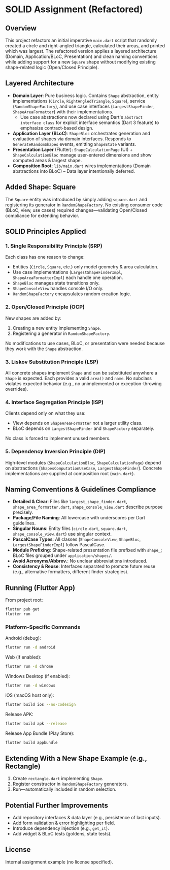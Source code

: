 # SOLID Assignment (Refactored)

## Overview

This project refactors an initial imperative `main.dart` script that randomly created a circle and right-angled triangle, calculated their areas, and printed which was largest. The refactored version applies a layered architecture (Domain, Application/BLoC, Presentation) and clean naming conventions while adding support for a new `Square` shape without modifying existing shape-related logic (Open/Closed Principle).

## Layered Architecture

- **Domain Layer**: Pure business logic. Contains `Shape` abstraction, entity implementations (`Circle`, `RightAngledTriangle`, `Square`), service (`RandomShapeFactory`), and use case interfaces (`LargestShapeFinder`, `ShapeAreaFormatter`) with their implementations.
  - Use case abstractions now declared using Dart's `abstract interface class` for explicit interface semantics (Dart 3 feature) to emphasize contract-based design.
- **Application Layer (BLoC)**: `ShapeBloc` orchestrates generation and evaluation of shapes via domain interfaces. Responds to `GenerateRandomShapes` events, emitting `ShapeState` variants.
- **Presentation Layer** (Flutter): `ShapeCalculationPage` (UI) + `ShapeCalculationBloc` manage user-entered dimensions and show computed areas & largest shape.
- **Composition Root**: `lib/main.dart` wires implementations (Domain abstractions into BLoC) – Data layer intentionally deferred.

## Added Shape: Square

The `Square` entity was introduced by simply adding `square.dart` and registering its generator in `RandomShapeFactory`. No existing consumer code (BLoC, view, use cases) required changes—validating Open/Closed compliance for extending behavior.

## SOLID Principles Applied

### 1. Single Responsibility Principle (SRP)

Each class has one reason to change:

- Entities (`Circle`, `Square`, etc.) only model geometry & area calculation.
- Use case implementations (`LargestShapeFinderImpl`, `ShapeAreaFormatterImpl`) each handle one operation.
- `ShapeBloc` manages state transitions only.
- `ShapeConsoleView` handles console I/O only.
- `RandomShapeFactory` encapsulates random creation logic.

### 2. Open/Closed Principle (OCP)

New shapes are added by:

1. Creating a new entity implementing `Shape`.
2. Registering a generator in `RandomShapeFactory`.

No modifications to use cases, BLoC, or presentation were needed because they work with the `Shape` abstraction.

### 3. Liskov Substitution Principle (LSP)

All concrete shapes implement `Shape` and can be substituted anywhere a `Shape` is expected. Each provides a valid `area()` and `name`. No subclass violates expected behavior (e.g., no unimplemented or exception-throwing overrides).

### 4. Interface Segregation Principle (ISP)

Clients depend only on what they use:

- View depends on `ShapeAreaFormatter` not a larger utility class.
- BLoC depends on `LargestShapeFinder` and `ShapeFactory` separately.

No class is forced to implement unused members.

### 5. Dependency Inversion Principle (DIP)

High-level modules (`ShapeCalculationBloc`, `ShapeCalculationPage`) depend on abstractions (`ShapesComputationUseCase`, `LargestShapeFinder`). Concrete implementations are supplied at composition root (`main.dart`).

## Naming Conventions & Guidelines Compliance

- **Detailed & Clear**: Files like `largest_shape_finder.dart`, `shape_area_formatter.dart`, `shape_console_view.dart` describe purpose precisely.
- **Package/File Naming**: All lowercase with underscores per Dart guidelines.
- **Singular Nouns**: Entity files (`circle.dart`, `square.dart`, `shape_console_view.dart`) use singular context.
- **PascalCase Types**: All classes (`ShapeConsoleView`, `ShapeBloc`, `LargestShapeFinderImpl`) follow PascalCase.
- **Module Prefixing**: Shape-related presentation file prefixed with `shape_`; BLoC files grouped under `application/shapes/`.
- **Avoid Acronyms/Abbrev.**: No unclear abbreviations introduced.
- **Consistency & Reuse**: Interfaces separated to promote future reuse (e.g., alternative formatters, different finder strategies).

## Running (Flutter App)

From project root:

```bash
flutter pub get
flutter run
```

### Platform-Specific Commands

Android (debug):

```bash
flutter run -d android
```

Web (if enabled):

```bash
flutter run -d chrome
```

Windows Desktop (if enabled):

```bash
flutter run -d windows
```

iOS (macOS host only):

```bash
flutter build ios --no-codesign
```

Release APK:

```bash
flutter build apk --release
```

Release App Bundle (Play Store):

```bash
flutter build appbundle
```

## Extending With a New Shape Example (e.g., Rectangle)

1. Create `rectangle.dart` implementing `Shape`.
2. Register constructor in `RandomShapeFactory` generators.
3. Run—automatically included in random selection.

## Potential Further Improvements

- Add repository interfaces & data layer (e.g., persistence of last inputs).
- Add form validation & error highlighting per field.
- Introduce dependency injection (e.g., `get_it`).
- Add widget & BLoC tests (goldens, state tests).

## License

Internal assignment example (no license specified).

